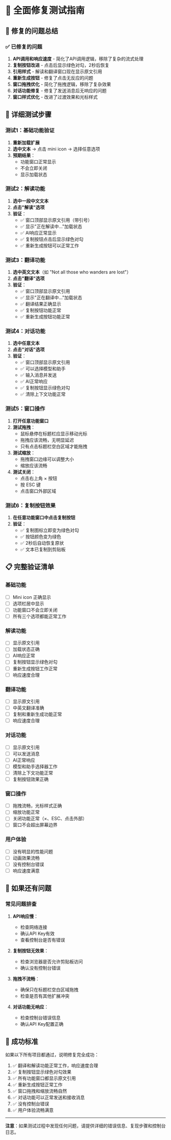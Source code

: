 # 🔧 全面修复测试指南

## 🎯 修复的问题总结

### ✅ 已修复的问题

1. **API调用和响应速度** - 简化了API调用逻辑，移除了复杂的流式处理
2. **复制按钮改进** - 点击后显示绿色对勾，2秒后恢复
3. **引用样式** - 解读和翻译窗口现在显示原文引用
4. **重新生成按钮** - 修复了点击无反应的问题
5. **窗口拖拽优化** - 简化了拖拽逻辑，移除了复杂效果
6. **对话功能修复** - 修复了发送消息后无响应的问题
7. **窗口样式优化** - 改进了过渡效果和光标样式

## 🧪 详细测试步骤

### 测试1：基础功能验证
1. **重新加载扩展**
2. **选中文本** → 点击 mini icon → 选择任意选项
3. **预期结果**：
   - 功能窗口正常显示
   - 不会立即关闭
   - 显示加载状态

### 测试2：解读功能
1. **选中一段中文文本**
2. **点击"解读"选项**
3. **验证**：
   - ✅ 窗口顶部显示原文引用（带引号）
   - ✅ 显示"正在解读中..."加载状态
   - ✅ AI响应正常显示
   - ✅ 复制按钮点击后显示绿色对勾
   - ✅ 重新生成按钮可以正常工作

### 测试3：翻译功能
1. **选中英文文本**（如 "Not all those who wanders are lost"）
2. **点击"翻译"选项**
3. **验证**：
   - ✅ 窗口顶部显示原文引用
   - ✅ 显示"正在翻译中..."加载状态
   - ✅ 翻译结果正确显示
   - ✅ 复制按钮功能正常
   - ✅ 重新生成按钮功能正常

### 测试4：对话功能
1. **选中任意文本**
2. **点击"对话"选项**
3. **验证**：
   - ✅ 窗口顶部显示原文引用
   - ✅ 可以选择模型和助手
   - ✅ 输入消息并发送
   - ✅ AI正常响应
   - ✅ 复制按钮显示绿色对勾
   - ✅ 清除上下文功能正常

### 测试5：窗口操作
1. **打开任意功能窗口**
2. **测试拖拽**：
   - 鼠标悬停在标题栏应显示移动光标
   - 拖拽应该流畅，无明显延迟
   - 只有点击标题栏空白区域才能拖拽
3. **测试缩放**：
   - 拖拽窗口边缘可以调整大小
   - 缩放应该流畅
4. **测试关闭**：
   - 点击右上角 × 按钮
   - 按 ESC 键
   - 点击窗口外部区域

### 测试6：复制按钮效果
1. **在任意功能窗口中点击复制按钮**
2. **验证**：
   - ✅ 复制图标立即变为绿色对勾
   - ✅ 按钮颜色变为绿色
   - ✅ 2秒后自动恢复原状
   - ✅ 文本已复制到剪贴板

## 📋 完整验证清单

### 基础功能
- [ ] Mini icon 正确显示
- [ ] 选项栏居中显示
- [ ] 功能窗口不会立即关闭
- [ ] 所有三个选项都能正常工作

### 解读功能
- [ ] 显示原文引用
- [ ] 加载状态正确
- [ ] AI响应正常
- [ ] 复制按钮显示绿色对勾
- [ ] 重新生成按钮工作正常
- [ ] 响应速度合理

### 翻译功能
- [ ] 显示原文引用
- [ ] 中英文翻译准确
- [ ] 复制和重新生成功能正常
- [ ] 响应速度合理

### 对话功能
- [ ] 显示原文引用
- [ ] 可以发送消息
- [ ] AI正常响应
- [ ] 模型和助手选择器工作
- [ ] 清除上下文功能正常
- [ ] 复制按钮效果正确

### 窗口操作
- [ ] 拖拽流畅，光标样式正确
- [ ] 缩放功能正常
- [ ] 关闭功能正常（×、ESC、点击外部）
- [ ] 窗口不会超出屏幕边界

### 用户体验
- [ ] 没有明显的性能问题
- [ ] 动画效果流畅
- [ ] 没有控制台错误
- [ ] 响应速度满意

## 🐛 如果还有问题

### 常见问题排查

1. **API响应慢**：
   - 检查网络连接
   - 确认API Key有效
   - 查看控制台是否有错误

2. **复制按钮无效果**：
   - 检查浏览器是否允许剪贴板访问
   - 确认没有控制台错误

3. **拖拽不流畅**：
   - 确保只在标题栏空白区域拖拽
   - 检查是否有其他扩展冲突

4. **对话功能无响应**：
   - 检查控制台错误信息
   - 确认API Key配置正确

## 🎉 成功标准

如果以下所有项目都通过，说明修复完全成功：

1. ✅ 翻译和解读功能正常工作，响应速度合理
2. ✅ 复制按钮显示绿色对勾效果
3. ✅ 所有功能窗口都显示原文引用
4. ✅ 重新生成按钮正常工作
5. ✅ 窗口拖拽和缩放流畅自然
6. ✅ 对话功能可以正常发送和接收消息
7. ✅ 没有控制台错误
8. ✅ 用户体验流畅满意

---

**注意**：如果测试过程中发现任何问题，请提供详细的错误信息、复现步骤和控制台日志。
